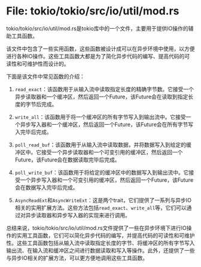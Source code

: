 # File: tokio/tokio/src/io/util/mod.rs

tokio/tokio/src/io/util/mod.rs是tokio库中的一个文件，主要用于提供IO操作的辅助工具函数。

该文件中包含了一些实用函数，这些函数被设计成可以在异步环境中使用，以方便进行各种IO操作。这些工具函数大都是为了简化异步代码的编写、提高代码的可读性和可维护性而设计的。

下面是该文件中常见函数的介绍：

1. `read_exact`：该函数用于从输入流中读取指定长度的精确字节数。它接受一个异步读取器和一个缓冲区，然后返回一个Future，该Future会在读取到指定长度的字节后完成。

2. `write_all`：该函数用于将一个缓冲区的所有字节写入到输出流中。它接受一个异步写入器和一个缓冲区，然后返回一个Future，该Future会在所有字节写入完毕后完成。

3. `poll_read_buf`：该函数用于从输入流中读取数据，并将数据写入到给定的缓冲区中。它接受一个异步读取器和一个可变引用的缓冲区，然后返回一个Future，该Future会在数据读取完毕后完成。

4. `poll_write_buf`：该函数用于将给定的缓冲区中的数据写入到输出流中。它接受一个异步写入器和一个可变引用的缓冲区，然后返回一个Future，该Future会在数据写入完毕后完成。

5. `AsyncReadExt`和`AsyncWriteExt`：这是两个trait，它们提供了一系列与异步IO相关的实用扩展方法。这些方法包括`read_exact`、`write_all`等，它们可以通过对异步读取器和异步写入器的实现来进行调用。

总结来说，tokio/tokio/src/io/util/mod.rs文件提供了一些在异步环境下进行IO操作的实用工具函数，它们可以简化异步代码的编写，并提高代码的可读性和可维护性。这些工具函数包括从输入流中读取指定长度的字节、将缓冲区的所有字节写入输出流、在输入流和缓冲区之间进行数据读取和写入等操作。此外，还提供了一些与异步IO相关的扩展方法，可以更方便地调用这些工具函数。

